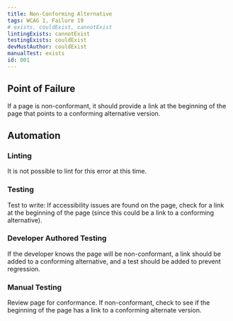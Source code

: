 ```yaml
---
title: Non-Conforming Alternative
tags: WCAG 1, Failure 19
# exists, couldExist, cannotExist
lintingExists: cannotExist 
testingExists: couldExist
devMustAuthor: couldExist
manualTest: exists
id: 001
---
```


## Point of Failure 
If a page is non-conformant, it should provide a link at the beginning of the page that points to a conforming alternative version. 

## Automation

### Linting
It is not possible to lint for this error at this time.

### Testing
Test to write: If accessibility issues are found on the page, check for a link at the beginning of the page (since this could be a link to a conforming alternative).

### Developer Authored Testing
If the developer knows the page will be non-conformant, a link should be added to a conforming alternative, and a test should be added to prevent regression.

### Manual Testing
Review page for conformance. If non-conformant, check to see if the beginning of the page has a link to a conforming alternate version.